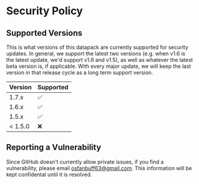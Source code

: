 # Security Policy

## Supported Versions

This is what versions of this datapack are currently supported for security updates. In general, we support the latest two versions (e.g. when v1.6 is the latest update, we'd support v1.6 and v1.5), as well as whatever the latest beta version is, if applicable. With every major update, we will keep the last version in that release cycle as a long term support version.

| Version | Supported          |
| ------- | ------------------ |
| 1.7.x   | :white_check_mark: |
| 1.6.x   | ✅                 |
| 1.5.x   | :white_check_mark: |
| < 1.5.0 | :x:                |

## Reporting a Vulnerability

Since GitHub doesn't currently allow private issues, if you find a vulnerability, please email [osfanbuff63@gmail.com](mailto:osfanbuff63+security@gmail.com). This information will be kept confidental until it is resolved. 
